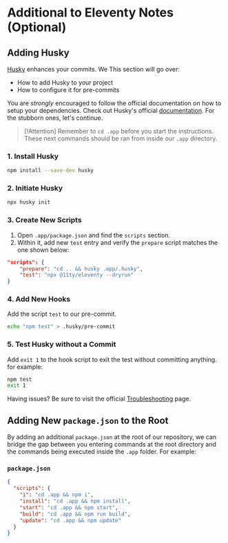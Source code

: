# Additional to Eleventy Notes (Optional)

## Adding Husky

[Husky](https://typicode.github.io/husky/) enhances your commits. We This section will go over:

- How to add Husky to your project
- How to configure it for pre-commits

You are _strongly_ encouraged to follow the official documentation on how to setup your dependencies. Check out Husky's official [documentation](https://typicode.github.io/husky/get-started.html). For the stubborn ones, let's continue.

> [!Attention] Remember to `cd .app` before you start the instructions. These next commands should be ran from inside our `.app` directory.

### 1. Install Husky

```sh
npm install --save-dev husky
```

### 2. Initiate Husky

```sh
npx husky init
```

### 3. Create New Scripts

1. Open `.app/package.json` and find the `scripts` section.
2. Within it, add new `test` entry and verify the `prepare` script matches the one shown below:

```json
"scripts": {
    "prepare": "cd .. && husky .app/.husky",
    "test": "npx @11ty/eleventy --dryrun"
}
```

### 4. Add New Hooks

Add the script `test` to our pre-commit.

```sh
echo "npm test" > .husky/pre-commit
```

### 5. Test Husky without a Commit

Add `exit 1` to the hook script to exit the test without committing anything. for example:

```sh
npm test
exit 1
```

Having issues? Be sure to visit the official [Troubleshooting](https://typicode.github.io/husky/troubleshoot.html) page.

## Adding New `package.json` to the Root

By adding an additional `package.json` at the root of our repository, we can bridge the gap between you entering commands at the root directory and the commands being executed inside the `.app` folder. For example:

### `package.json`

```json
{
  "scripts": {
    "i": "cd .app && npm i",
    "install": "cd .app && npm install",
    "start": "cd .app && npm start",
    "build": "cd .app && npm run build",
    "update": "cd .app && npm update"
  }
}
```
